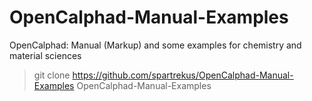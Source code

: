 # OpenCalphad-Manual-Examples
OpenCalphad: Manual (Markup) and some examples for chemistry and material sciences


> git clone https://github.com/spartrekus/OpenCalphad-Manual-Examples   OpenCalphad-Manual-Examples



